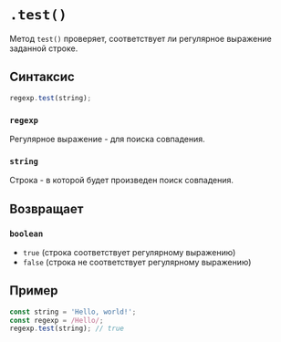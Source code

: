 # `.test()`

Метод `test()` проверяет, соответствует ли регулярное выражение заданной строке.

## Синтаксис

```js
regexp.test(string);
```

### `regexp`

Регулярное выражение - для поиска совпадения.

### `string`

Строка - в которой будет произведен поиск совпадения.

## Возвращает

### `boolean`

- `true` (строка соответствует регулярному выражению)
- `false` (строка не соответствует регулярному выражению)

## Пример

```js
const string = 'Hello, world!';
const regexp = /Hello/;
regexp.test(string); // true
```

